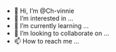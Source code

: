 - 👋 Hi, I’m @Ch-vinnie
- 👀 I’m interested in ...
- 🌱 I’m currently learning ...
- 💞️ I’m looking to collaborate on ...
- 📫 How to reach me ...

<!---
Ch-vinnie/Ch-vinnie is a ✨ special ✨ repository because its `README.md` (this file) appears on your GitHub profile.
You can click the Preview link to take a look at your changes.
--->
